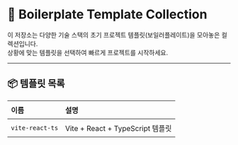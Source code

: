 # 🧱 Boilerplate Template Collection

이 저장소는 다양한 기술 스택의 초기 프로젝트 템플릿(보일러플레이트)을 모아놓은 컬렉션입니다.  
상황에 맞는 템플릿을 선택하여 빠르게 프로젝트를 시작하세요.

---

## 📦 템플릿 목록

<table>
  <thead>
    <tr>
      <th style="text-align: left; padding: 8px;">이름</th>
      <th style="text-align: left; padding: 8px;">설명</th>
    </tr>
  </thead>
  <tbody>
    <tr>
      <td style="text-align: left; padding: 8px;"><code>vite-react-ts</code></td>
      <td style="text-align: left; padding: 8px;">Vite + React + TypeScript 템플릿</td>
    </tr>
  </tbody>
</table>
